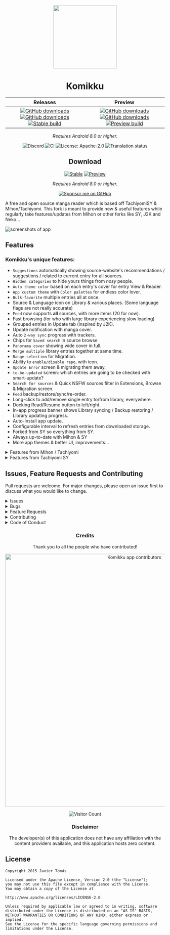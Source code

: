 <div align="center">

<a href="https://komikku-app.github.io">
  <img width=200px height=200px src="./.github/readme-images/app-icon.png"/>
</a>

 <h1 align="center"> Komikku </h1>

| Releases | Preview |
|----------|---------|
| <div align="center"> [![GitHub downloads](https://img.shields.io/github/downloads/xkana-shii/komikku/latest/total?label=Latest%20Downloads&labelColor=27303D&color=0D1117&logo=github&logoColor=FFFFFF&style=flat)](https://github.com/xkana-shii/komikku/releases/latest) [![GitHub downloads](https://img.shields.io/github/downloads/xkana-shii/komikku/total?label=Total%20Downloads&labelColor=27303D&color=0D1117&logo=github&logoColor=FFFFFF&style=flat)](https://github.com/xkana-shii/komikku/releases) [![Stable build](https://img.shields.io/github/actions/workflow/status/xkana-shii/komikku/build_release.yml?labelColor=27303D&label=Stable&labelColor=06599d&color=043b69)](https://github.com/xkana-shii/komikku/actions/workflows/build_release.yml) | <div align="center"> [![GitHub downloads](https://img.shields.io/github/downloads/xkana-shii/komikku-preview/latest/total?label=Latest%20Downloads&labelColor=27303D&color=0D1117&logo=github&logoColor=FFFFFF&style=flat)](https://github.com/xkana-shii/komikku-preview/releases/latest) [![GitHub downloads](https://img.shields.io/github/downloads/xkana-shii/komikku-preview/total?label=Total%20Downloads&labelColor=27303D&color=0D1117&logo=github&logoColor=FFFFFF&style=flat)](https://github.com/xkana-shii/komikku-preview/releases) [![Preview build](https://img.shields.io/github/actions/workflow/status/xkana-shii/komikku-preview/build_app.yml?labelColor=27303D&label=Preview&labelColor=2c2c47&color=1c1c39)](https://github.com/xkana-shii/komikku-preview/actions/workflows/build_app.yml) |

*Requires Android 8.0 or higher.*

[![Discord](https://img.shields.io/discord/1242381704459452488.svg?label=&labelColor=6A7EC2&color=7389D8&logo=discord&logoColor=FFFFFF)](https://discord.gg/85jB7V5AJR)
[![CI](https://img.shields.io/github/actions/workflow/status/xkana-shii/komikku/build_push.yml?labelColor=27303D&label=CI)](https://github.com/xkana-shii/komikku/actions/workflows/build_push.yml)
[![License: Apache-2.0](https://img.shields.io/github/license/xkana-shii/komikku?labelColor=27303D&color=0877d2)](/LICENSE)
[![Translation status](https://img.shields.io/weblate/progress/xkana-shii?labelColor=27303D&color=946300)](https://hosted.weblate.org/engage/xkana-shii/)

## Download

[![Stable](https://img.shields.io/github/release/xkana-shii/komikku.svg?maxAge=3600&label=Stable&labelColor=06599d&color=043b69)](https://github.com/xkana-shii/komikku/releases/latest)
[![Preview](https://img.shields.io/github/v/release/xkana-shii/komikku-preview.svg?maxAge=3600&label=Preview&labelColor=2c2c47&color=1c1c39)](https://github.com/xkana-shii/komikku-preview/releases/latest)

*Requires Android 8.0 or higher.*

[![Sponsor me on GitHub](https://custom-icon-badges.demolab.com/badge/-Sponsor-ea4aaa?style=for-the-badge&logo=heart&logoColor=white)](https://github.com/sponsors/cuong-tran "Sponsor me on GitHub")

<div align="left">
A free and open source manga reader which is based off TachiyomiSY & Mihon/Tachiyomi. This fork is meant to provide new & useful features while regularly take features/updates from Mihon or other forks like SY, J2K and Neko...

![screenshots of app](./.github/readme-images/screens.png)

<div align="left">

## Features

### Komikku's unique features:
- `Suggestions` automatically showing source-website's recommendations / suggestions / related to current entry for all sources.
- `Hidden categories` to hide yours things from *nosy* people.
- `Auto theme color` based on each entry's cover for entry View & Reader.
- `App custom theme` with `Color palettes` for endless color lover.
- `Bulk-favorite` multiple entries all at once.
- Source & Language icon on Library & various places. (Some language flags are not really accurate)
- `Feed` now supports **all** sources, with more items (20 for now).
- Fast browsing (for who with large library experiencing slow loading)
- Grouped entries in Update tab (inspired by J2K).
- Update notification with manga cover.
- Auto `2-way sync` progress with trackers.
- Chips for `Saved search` in source browse
- `Panorama cover` showing wide cover in full.
- `Merge multiple` library entries together at same time.
- `Range-selection` for Migration.
- Ability to `enable/disable repo`, with icon.
- `Update Error` screen & migrating them away.
- `to-be-updated` screen: which entries are going to be checked with smart-update?
- `Search for sources` & Quick NSFW sources filter in Extensions, Browse & Migration screen.
- `Feed` backup/restore/sync/re-order.
- Long-click to add/remove single entry to/from library, everywhere.
- Docking Read/Resume button to left/right.
- In-app progress banner shows Library syncing / Backup restoring / Library updating progress.
- Auto-install app update.
- Configurable interval to refresh entries from downloaded storage.
- Forked from SY so everything from SY.
- Always up-to-date with Mihon & SY
- More app themes & better UI, improvements...


<details>
  <summary>Features from Mihon / Tachiyomi</summary>

#### All up-to-date features from Mihon / Tachiyomi (original), include:

* Online reading from a variety of sources
* Local reading of downloaded content
* A configurable reader with multiple viewers, reading directions and other settings.
* Tracker support: [MyAnimeList](https://myanimelist.net/), [AniList](https://anilist.co/), [Kitsu](https://kitsu.app/), [MangaUpdates](https://mangaupdates.com), [Shikimori](https://shikimori.one), [Bangumi](https://bgm.tv/)
* Categories to organize your library
* Light and dark themes
* Schedule updating your library for new chapters
* Create backups locally to read offline or to your desired cloud service
* Continue reading button in library

</details>

<details>
  <summary>Features from Tachiyomi SY</summary>

#### All features from TachiyomiSY:
* Feed tab, where you can easily view the latest entries or saved search from multiple sources at same time.
* Automatic webtoon detection, allowing the reader to switch to webtoon mode automatically when viewing one
* Manga recommendations, uses MAL and Anilist, as well as Neko Similar Manga for Mangadex manga (Thanks to Az, She11Shocked, Carlos, and Goldbattle)
* Lewd filter, hide the lewd manga in your library when you want to
* Tracking filter, filter your tracked manga so you can see them or see non-tracked manga, made by She11Shocked
* Search tracking status in library, made by She11Shocked
* Custom categories for sources, liked the pinned sources, but you can make your own versions and put any sources in them
* Manga info edit
* Manga Cover view + share and save
* Dynamic Categories, view the library in multiple ways
* Smart background for reading modes like LTR or Vertical, changes the background based on the page color
* Force disable webtoon zoom
* Hentai features enable/disable, in advanced settings
* Quick clean titles
* Source migration, migrate all your manga from one source to another
* Saving searches
* Autoscroll
* Page preload customization
* Customize image cache size
* Batch import of custom sources and featured extensions
* Advanced source settings page, searching, enable/disable all
* Click tag for local search, long click tag for global search
* Merge multiple of the same manga from different sources
* Drag and drop library sorting
* Library search engine, includes exclude, quotes as absolute, and a bunch of other ways to search
* New E-Hentai/ExHentai features, such as language settings and watched list settings
* Enhanced views for internal and integrated sources
* Enhanced usability for internal and delegated sources

Custom sources:
* E-Hentai/ExHentai

Additional features for some extensions, features include custom description, opening in app, batch add to library, and a bunch of other things based on the source:
* 8Muses (EroMuse)
* HBrowse
* Mangadex
* NHentai
* Puruin
* Tsumino

</details>

## Issues, Feature Requests and Contributing

Pull requests are welcome. For major changes, please open an issue first to discuss what you would like to change.

<details><summary>Issues</summary>

[Website](https://komikku-app.github.io/)

1. **Before reporting a new issue, take a look at the [FAQ](https://komikku-app.github.io/docs/faq/general), the [changelog](https://github.com/komikku-app/komikku/releases) and the already opened [issues](https://github.com/komikku-app/komikku/issues).**
2. If you are unsure, ask here: [![Discord](https://img.shields.io/discord/1242381704459452488.svg?label=&labelColor=6A7EC2&color=7389D8&logo=discord&logoColor=FFFFFF)](https://discord.gg/85jB7V5AJR)

</details>

<details><summary>Bugs</summary>

* Include version (More → About → Version)
 * If not latest, try updating, it may have already been solved
 * Preview version is equal to the number of commits as seen on the main page
* Include steps to reproduce (if not obvious from description)
* Include screenshot (if needed)
* If it could be device-dependent, try reproducing on another device (if possible)
* Don't group unrelated requests into one issue

Use the [issue forms](https://github.com/komikku-app/komikku/issues/new/choose) to submit a bug.

</details>

<details><summary>Feature Requests</summary>

* Write a detailed issue, explaining what it should do or how.
* Include screenshot (if needed).
</details>

<details><summary>Contributing</summary>

See [CONTRIBUTING.md](./CONTRIBUTING.md).
</details>

<details><summary>Code of Conduct</summary>

See [CODE_OF_CONDUCT.md](./CODE_OF_CONDUCT.md).
</details>

<div align="center">

### Credits

Thank you to all the people who have contributed!

<a href="https://github.com/xkana-shii/komikku/graphs/contributors">
    <img src="https://contrib.rocks/image?repo=xkana-shii/komikku" alt="Komikku app contributors" title="Komikku app contributors" width="800"/>
</a>

![Visitor Count](https://count.getloli.com/get/@xkana-shii?theme=capoo-2)

### Disclaimer

The developer(s) of this application does not have any affiliation with the content providers available, and this application hosts zero content.

<div align="left">

## License

    Copyright 2015 Javier Tomás

    Licensed under the Apache License, Version 2.0 (the "License");
    you may not use this file except in compliance with the License.
    You may obtain a copy of the License at

    http://www.apache.org/licenses/LICENSE-2.0

    Unless required by applicable law or agreed to in writing, software
    distributed under the License is distributed on an "AS IS" BASIS,
    WITHOUT WARRANTIES OR CONDITIONS OF ANY KIND, either express or implied.
    See the License for the specific language governing permissions and
    limitations under the License.
